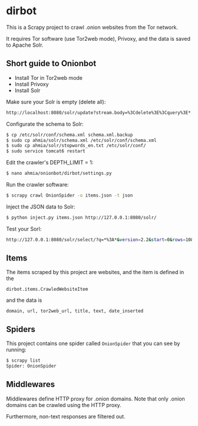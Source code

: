dirbot
======

This is a Scrapy project to crawl .onion websites from the Tor network.

It requires Tor software (use Tor2web mode), Privoxy, and the data is saved to Apache Solr.

Short guide to Onionbot
-----------------------

- Install Tor in Tor2web mode
- Install Privoxy
- Install Solr

Make sure your Solr is empty (delete all):

```sh
http://localhost:8080/solr/update?stream.body=%3Cdelete%3E%3Cquery%3E*:*%3C/query%3E%3C/delete%3E&commit=true
```

Configurate the schema to Solr:

```sh
$ cp /etc/solr/conf/schema.xml schema.xml.backup
$ sudo cp ahmia/solr/schema.xml /etc/solr/conf/schema.xml
$ sudo cp ahmia/solr/stopwords_en.txt /etc/solr/conf/
$ sudo service tomcat6 restart
```

Edit the crawler's DEPTH_LIMIT = 1:

```sh
$ nano ahmia/onionbot/dirbot/settings.py
```

Run the crawler software:

```sh
$ scrapy crawl OnionSpider -o items.json -t json
```

Inject the JSON data to Solr:

```sh
$ python inject.py items.json http://127.0.0.1:8080/solr/
```

Test your Sorl:

```sh
http://127.0.0.1:8080/solr/select/?q=*%3A*&version=2.2&start=0&rows=10&indent=on
```

Items
-----

The items scraped by this project are websites, and the item is defined in the

```
dirbot.items.CrawledWebsiteItem
```

and the data is

```
domain, url, tor2web_url, title, text, date_inserted
```

Spiders
-------

This project contains one spider called `OnionSpider` that you can see by running:

```sh
$ scrapy list
Spider: OnionSpider
```

Middlewares
-----------

Middlewares define HTTP proxy for .onion domains. Note that only .onion domains can be crawled using the HTTP proxy.

Furthermore, non-text responses are filtered out.
